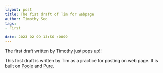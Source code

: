 ```yaml
---
layout: post
title: The fist draft of Tim for webpage
author: Timothy Seo
tags:
- First

date: 2023-02-09 13:56 +0800
---
```

The first draft written by Timothy just pops up!!

  
This first draft is written by Tim as a practice for posting on web page. It is built on [Poole](https://github.com/poole/poole) and [Pure](https://purecss.io/).
